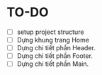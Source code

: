 # TO-DO

- [ ] setup project structure
- [ ] Dựng khung trang Home
- [ ] Dựng chi tiết phần Header.
- [ ] Dựng chi tiết phần Footer.
- [ ] Dựng chi tiết phần Main.
